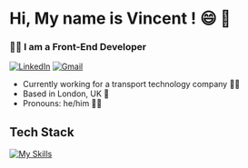 
# Hi, My name is Vincent ! 😄 👋

### 👨‍💻 I am a Front-End Developer


[![LinkedIn](https://img.shields.io/badge/linkedin-%230077B5.svg?style=for-the-badge&logo=linkedin&logoColor=white)](https://www.linkedin.com/in/vincent-chpd) [![Gmail](https://img.shields.io/badge/Gmail-D14836?style=for-the-badge&logo=gmail&logoColor=white)](mailto:vincent.chaussepied@gmail.com?subject=From_Github:)

- Currently working for a transport technology company 🚎📱
- Based in London, UK 📍
- Pronouns: he/him 🏳️‍🌈
  
## Tech Stack

[![My Skills](https://skillicons.dev/icons?i=react,js,typescript,html,css,ruby,rails,figma)](https://skillicons.dev)





